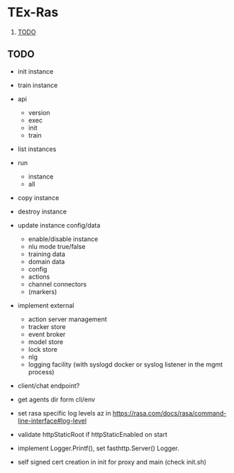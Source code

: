 # TEx-Ras

1. [TODO](#todo)

## TODO

* init instance
* train instance
* api
  * version
  * exec
  * init
  * train
* list instances
* run
  * instance
  * all
* copy instance
* destroy instance
* update instance config/data
  * enable/disable instance
  * nlu mode true/false
  * training data
  * domain data
  * config
  * actions
  * channel connectors
  * (markers)
* implement external
  * action server management
  * tracker store
  * event broker
  * model store
  * lock store
  * nlg
  * logging facility (with syslogd docker or syslog listener in the mgmt process)
* client/chat endpoint?

* get agents dir form cli/env
* set rasa specific log levels az in <https://rasa.com/docs/rasa/command-line-interface#log-level>
* validate httpStaticRoot if httpStaticEnabled on start
* implement Logger.Printf(), set fasthttp.Server() Logger.
* self signed cert creation in init for proxy and main (check init.sh)
